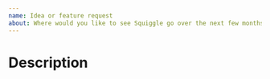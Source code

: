 ```yaml
---
name: Idea or feature request
about: Where would you like to see Squiggle go over the next few months, several months, or few years?
---
```


# Description

